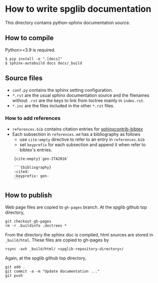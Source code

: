 # How to write spglib documentation

This directory contains python-sphinx documentation source.

## How to compile

Python>=3.9 is required.

```shell
$ pip install -e ".[docs]"
$ sphinx-autobuild docs docs/_build
```

## Source files

- `conf.py` contains the sphinx setting configuration.
- `*.rst` are the usual sphinx documentation source and the filenames without `.rst` are the keys to link from toctree mainly in `index.rst`.
- `*.inc` are the files included in the other `*.rst` files.

### How to add references

- `references.bib` contains citation entries for [sphinxcontrib-bibtex](https://sphinxcontrib-bibtex.readthedocs.io/en/latest/index.html)
- Each subsection in `references.md` has a bibliography as follows
  - use `cite:empty` directive to refer to an entry in `references.bib`
  - set `keyprefix` for each subsection and append it when refer to bibtex's entries.

````
    {cite:empty}`gen-ITA2016`

    ```{bibliography}
    :cited:
    :keyprefix: gen-
    ```
````

## How to publish

Web page files are copied to `gh-pages` branch. At the spglib github top directory,

```
git checkout gh-pages
rm -r .buildinfo .doctrees *
```

From the directory the sphinx doc is complied, html sources are stored
in `_build/html`. These files are copied to gh-pages by

```
rsync -avh _build/html/ <spglib-repository-directory>/
```

Again, at the spglib github top directory,

```
git add .
git commit -a -m "Update documentation ..."
git push
```
